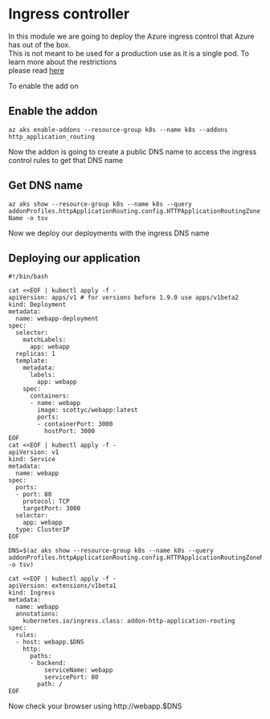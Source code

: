 # Ingress controller

In this module we are going to deploy the Azure ingress control that Azure has out of the box.    
This is not meant to be used for a production use as it is a single pod. To learn more about the restrictions    
please read [here](https://docs.microsoft.com/en-us/azure/aks/http-application-routing/?WT.mc_id=aksworkshop-github-sccoulto)  

To enable the add on 

## Enable the addon
`az aks enable-addons --resource-group k8s --name k8s --addons http_application_routing`

Now the addon is going to create a public DNS name to access the ingress control rules to get that DNS name  

## Get DNS name
`az aks show --resource-group k8s --name k8s --query addonProfiles.httpApplicationRouting.config.HTTPApplicationRoutingZoneName -o tsv`

Now we deploy our deployments with the ingress DNS name

## Deploying our application
```
#!/bin/bash

cat <<EOF | kubectl apply -f -
apiVersion: apps/v1 # for versions before 1.9.0 use apps/v1beta2
kind: Deployment
metadata:
  name: webapp-deployment
spec:
  selector:
    matchLabels:
      app: webapp
  replicas: 1
  template:
    metadata:
      labels:
        app: webapp
    spec:
      containers:
      - name: webapp
        image: scottyc/webapp:latest
        ports:
        - containerPort: 3000
          hostPort: 3000
EOF
cat <<EOF | kubectl apply -f -
apiVersion: v1
kind: Service
metadata:
  name: webapp
spec:
  ports:
  - port: 80
    protocol: TCP
    targetPort: 3000
  selector:
    app: webapp
  type: ClusterIP
EOF

DNS=$(az aks show --resource-group k8s --name k8s --query addonProfiles.httpApplicationRouting.config.HTTPApplicationRoutingZoneName -o tsv)

cat <<EOF | kubectl apply -f -
apiVersion: extensions/v1beta1
kind: Ingress
metadata:
  name: webapp
  annotations:
    kubernetes.io/ingress.class: addon-http-application-routing
spec:
  rules:
  - host: webapp.$DNS
    http:
      paths:
      - backend:
          serviceName: webapp
          servicePort: 80
        path: /
EOF        
```


Now check your browser using http://webapp.$DNS
